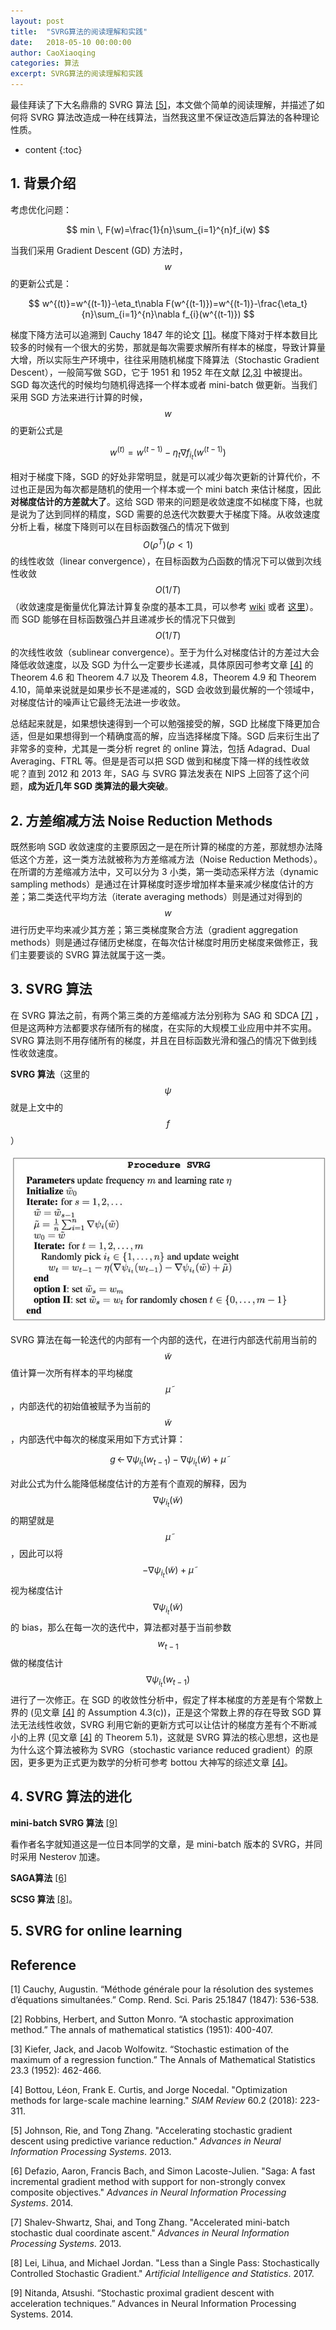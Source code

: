 ```yaml
---
layout: post
title:  "SVRG算法的阅读理解和实践"
date:   2018-05-10 00:00:00
author: CaoXiaoqing
categories: 算法
excerpt: SVRG算法的阅读理解和实践
---
```


最佳拜读了下大名鼎鼎的 SVRG 算法 [[5]](#Reference)，本文做个简单的阅读理解，并描述了如何将 SVRG 算法改造成一种在线算法，当然我这里不保证改造后算法的各种理论性质。

* content
{:toc}

## 1. 背景介绍

考虑优化问题：

$$
min \, F(w)=\frac{1}{n}\sum_{i=1}^{n}f_i(w)
$$

当我们采用 Gradient Descent (GD) 方法时，$$w$$ 的更新公式是：

$$
w^{(t)}=w^{(t-1)}-\eta_t\nabla F(w^{(t-1)})=w^{(t-1)}-\frac{\eta_t}{n}\sum_{i=1}^{n}\nabla f_{i}(w^{(t-1)})
$$

梯度下降方法可以追溯到 Cauchy 1847 年的论文 [[1]](#Reference)。梯度下降对于样本数目比较多的时候有一个很大的劣势，那就是每次需要求解所有样本的梯度，导致计算量大增，所以实际生产环境中，往往采用随机梯度下降算法（Stochastic Gradient Descent），一般简写做 SGD，它于 1951 和 1952 年在文献 [[2,3]](#Reference) 中被提出。SGD 每次迭代的时候均匀随机得选择一个样本或者 mini-batch 做更新。当我们采用 SGD 方法来进行计算的时候，$$w$$ 的更新公式是

$$
w^{(t)}=w^{(t-1)}-\eta_t\nabla f_{i_t}(w^{(t-1)})
$$

相对于梯度下降，SGD 的好处非常明显，就是可以减少每次更新的计算代价，不过也正是因为每次都是随机的使用一个样本或一个 mini batch 来估计梯度，因此**对梯度估计的方差就大了**。这给 SGD 带来的问题是收敛速度不如梯度下降，也就是说为了达到同样的精度，SGD 需要的总迭代次数要大于梯度下降。从收敛速度分析上看，梯度下降则可以在目标函数强凸的情况下做到 $$O(\rho^T) (\rho<1)$$ 的线性收敛（linear convergence），在目标函数为凸函数的情况下可以做到次线性收敛 $$O(1/T)$$（收敛速度是衡量优化算法计算复杂度的基本工具，可以参考 [wiki](https://en.wikipedia.org/wiki/Rate_of_convergence "Rate_of_convergence") 或者 [这里](https://zhuanlan.zhihu.com/p/27644403)）。而 SGD 能够在目标函数强凸并且递减步长的情况下只做到 $$O(1/T)$$ 的次线性收敛（sublinear convergence）。至于为什么对梯度估计的方差过大会降低收敛速度，以及 SGD 为什么一定要步长递减，具体原因可参考文章 [[4]](#Reference) 的 Theorem 4.6 和 Theorem 4.7 以及 Theorem 4.8，Theorem 4.9 和 Theorem 4.10，简单来说就是如果步长不是递减的，SGD 会收敛到最优解的一个领域中，对梯度估计的噪声让它最终无法进一步收敛。

总结起来就是，如果想快速得到一个可以勉强接受的解，SGD 比梯度下降更加合适，但是如果想得到一个精确度高的解，应当选择梯度下降。SGD 后来衍生出了非常多的变种，尤其是一类分析 regret 的 online 算法，包括 Adagrad、Dual Averaging、FTRL 等。但是是否可以把 SGD 做到和梯度下降一样的线性收敛呢？直到 2012 和 2013 年，SAG 与 SVRG 算法发表在 NIPS 上回答了这个问题，**成为近几年 SGD 类算法的最大突破**。



## 2. 方差缩减方法 Noise Reduction Methods

既然影响 SGD 收敛速度的主要原因之一是在所计算的梯度的方差，那就想办法降低这个方差，这一类方法就被称为方差缩减方法（Noise Reduction Methods）。在所谓的方差缩减方法中，又可以分为 3 小类，第一类动态采样方法（dynamic sampling methods）是通过在计算梯度时逐步增加样本量来减少梯度估计的方差；第二类迭代平均方法（iterate averaging methods）则是通过对得到的 $$w$$ 进行历史平均来减少其方差；第三类梯度聚合方法（gradient aggregation methods）则是通过存储历史梯度，在每次估计梯度时用历史梯度来做修正，我们主要要谈的 SVRG 算法就属于这一类。



## 3. SVRG 算法

在 SVRG 算法之前，有两个第三类的方差缩减方法分别称为 SAG 和 SDCA [[7]](#Reference) ，但是这两种方法都要求存储所有的梯度，在实际的大规模工业应用中并不实用。SVRG 算法则不用存储所有的梯度，并且在目标函数光滑和强凸的情况下做到线性收敛速度。

**SVRG 算法**（这里的 $$\psi$$ 就是上文中的 $$f$$）

![svrg算法](./2018-05-07-SVRG-SVRG.jpg)

SVRG 算法在每一轮迭代的内部有一个内部的迭代，在进行内部迭代前用当前的 $$\tilde w$$ 值计算一次所有样本的平均梯度 $$\tilde\mu$$，内部迭代的初始值被赋予为当前的 $$\tilde w$$，内部迭代中每次的梯度采用如下方式计算：

$$
g \, \leftarrow \, \nabla \psi_{i_t}(w_{t-1})-\nabla\psi_{i_t}(\tilde w)+\tilde \mu
$$

对此公式为什么能降低梯度估计的方差有个直观的解释，因为 $$\nabla\psi_{i_t}(\tilde w)$$ 的期望就是 $$\tilde\mu$$，因此可以将 $$-\nabla\psi_{i_t}(\tilde w)+\tilde \mu$$ 视为梯度估计 $$\nabla\psi_{i_t}(\tilde w)$$ 的 bias，那么在每一次的迭代中，算法都对基于当前参数 $$w_{t-1}$$ 做的梯度估计 $$\nabla \psi_{i_t}(w_{t-1})$$ 进行了一次修正。在 SGD 的收敛性分析中，假定了样本梯度的方差是有个常数上界的 (见文章 [[4]](#Reference) 的 Assumption 4.3(c))，正是这个常数上界的存在导致 SGD 算法无法线性收敛，SVRG 利用它新的更新方式可以让估计的梯度方差有个不断减小的上界 (见文章 [[4]](#Reference) 的 Theorem 5.1)，这就是 SVRG 算法的核心思想，这也是为什么这个算法被称为 SVRG（stochastic variance reduced gradient）的原因，更多更为正式更为数学的分析可参考 bottou 大神写的综述文章 [[4]](#Reference)。



## 4. SVRG 算法的进化

**mini-batch SVRG 算法** [[9]](#Reference)

看作者名字就知道这是一位日本同学的文章，是 mini-batch 版本的 SVRG，并同时采用 Nesterov 加速。

**SAGA算法** [[6]](#Reference)




**SCSG 算法** [[8]](#Reference)。


## 5. SVRG for online learning





## Reference

[1] Cauchy, Augustin. “Méthode générale pour la résolution des systemes d’équations simultanées.” Comp. Rend. Sci. Paris 25.1847 (1847): 536-538.

[2] Robbins, Herbert, and Sutton Monro. “A stochastic approximation method.” The annals of mathematical statistics (1951): 400-407.

[3] Kiefer, Jack, and Jacob Wolfowitz. “Stochastic estimation of the maximum of a regression function.” The Annals of Mathematical Statistics 23.3 (1952): 462-466.

[4] Bottou, Léon, Frank E. Curtis, and Jorge Nocedal. "Optimization methods for large-scale machine learning." *SIAM Review* 60.2 (2018): 223-311.

[5] Johnson, Rie, and Tong Zhang. "Accelerating stochastic gradient descent using predictive variance reduction." *Advances in Neural Information Processing Systems*. 2013.

[6] Defazio, Aaron, Francis Bach, and Simon Lacoste-Julien. "Saga: A fast incremental gradient method with support for non-strongly convex composite objectives." *Advances in Neural Information Processing Systems*. 2014.

[7] Shalev-Shwartz, Shai, and Tong Zhang. "Accelerated mini-batch stochastic dual coordinate ascent." *Advances in Neural Information Processing Systems*. 2013.

[8] Lei, Lihua, and Michael Jordan. "Less than a Single Pass: Stochastically Controlled Stochastic Gradient." *Artificial Intelligence and Statistics*. 2017.

[9] Nitanda, Atsushi. “Stochastic proximal gradient descent with acceleration techniques.” Advances in Neural Information Processing Systems. 2014.